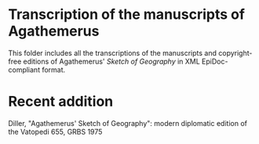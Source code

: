 # Transcription of the manuscripts of Agathemerus 
This folder includes all the transcriptions of the manuscripts and copyright-free editions of Agathemerus' _Sketch of Geography_ in XML EpiDoc-compliant format. 

# Recent addition
Diller, "Agathemerus' Sketch of Geography": modern diplomatic edition of the Vatopedi 655, GRBS 1975